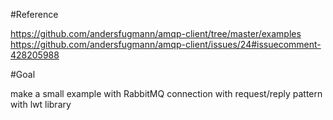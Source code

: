 #Reference

https://github.com/andersfugmann/amqp-client/tree/master/examples
https://github.com/andersfugmann/amqp-client/issues/24#issuecomment-428205988

#Goal

make a small example with RabbitMQ connection with request/reply pattern with lwt library